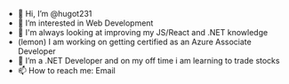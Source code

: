 - 👋 Hi, I’m @hugot231
- 👀 I’m interested in Web Development
- 🌱 I'm always looking at improving my JS/React and .NET knowledge
- (lemon) I am working on getting certified as an Azure Associate Developer
- 💞️ I’m a .NET Developer and on my off time i am learning to trade stocks 
- 📫 How to reach me: Email

<!---
hugot231/hugot231 is a ✨ special ✨ repository because its `README.md` (this file) appears on your GitHub profile.
You can click the Preview link to take a look at your changes.
--->
